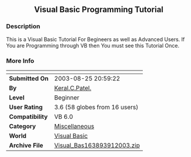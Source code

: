 ﻿<div align="center">

## Visual Basic Programming Tutorial


</div>

### Description

This is a Visual Basic Tutorial For Begineers as well as Advanced Users. If You are Programming through VB then You must see this Tutorial Once.
 
### More Info
 


<span>             |<span>
---                |---
**Submitted On**   |2003-08-25 20:59:22
**By**             |[Keral\.C\.Patel\.](https://github.com/Planet-Source-Code/PSCIndex/blob/master/ByAuthor/keral-c-patel.md)
**Level**          |Beginner
**User Rating**    |3.6 (58 globes from 16 users)
**Compatibility**  |VB 6\.0
**Category**       |[Miscellaneous](https://github.com/Planet-Source-Code/PSCIndex/blob/master/ByCategory/miscellaneous__1-1.md)
**World**          |[Visual Basic](https://github.com/Planet-Source-Code/PSCIndex/blob/master/ByWorld/visual-basic.md)
**Archive File**   |[Visual\_Bas163893912003\.zip](https://github.com/Planet-Source-Code/keral-c-patel-visual-basic-programming-tutorial__1-48143/archive/master.zip)








